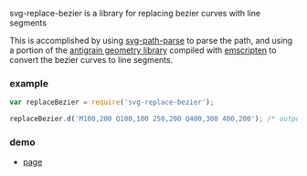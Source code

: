 svg-replace-bezier is a library for replacing bezier curves with line segments

This is accomplished by using [svg-path-parse](https://github.com/hughsk/svg-path-parser) to parse the path, and using a portion of the [antigrain geometry library](http://www.antigrain.com/) compiled with [emscripten](http://kripken.github.io/emscripten-site/) to convert the bezier curves to line segments.

### example
``` javascript
var replaceBezier = require('svg-replace-bezier');

replaceBezier.d('M100,200 Q100,100 250,200 Q400,300 400,200'); /* outputs 'M100,200 L100.146484375,....' */
```

### demo
* [page](http://randyp.github.io/svg-replace-bezier/demo/index.html)
